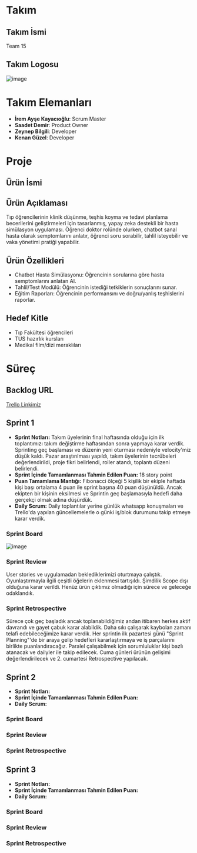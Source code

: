 # Takım
## Takım İsmi
Team 15

## Takım Logosu

![image](https://github.com/user-attachments/assets/101065e6-1023-4862-9f88-d8f11a6d2585)

# Takım Elemanları
- **İrem Ayşe Kayacıoğlu**: Scrum Master
- **Saadet Demir**: Product Owner
- **Zeynep Bilgili**: Developer
- **Kenan Güzel**: Developer

# Proje
## Ürün İsmi
## Ürün Açıklaması
Tıp öğrencilerinin klinik düşünme, teşhis koyma ve tedavi planlama becerilerini geliştirmeleri için tasarlanmış, yapay zeka destekli bir hasta simülasyon uygulaması. Öğrenci doktor rolünde olurken, chatbot sanal hasta olarak semptomlarını anlatır, öğrenci soru sorabilir, tahlil isteyebilir ve vaka yönetimi pratiği yapabilir.
## Ürün Özellikleri
- Chatbot Hasta Simülasyonu: Öğrencinin sorularına göre hasta semptomlarını anlatan AI.
- Tahlil/Test Modülü: Öğrencinin istediği tetkiklerin sonuçlarını sunar.
- Eğitim Raporları: Öğrencinin performansını ve doğru/yanlış teşhislerini raporlar.
## Hedef Kitle

- Tıp Fakültesi öğrencileri
- TUS hazırlık kursları
- Medikal film/dizi meraklıları

# Süreç
## Backlog URL
[Trello Linkimiz](https://trello.com/b/9t5014dP/team-15)
## Sprint 1
- **Sprint Notları:** Takım üyelerinin final haftasında olduğu için ilk toplantımızı takım değiştirme haftasından sonra yapmaya karar verdik. Sprinting geç başlaması ve düzenin yeni oturması nedeniyle velocity'miz düşük kaldı. Pazar araştırılması yapıldı, takım üyelerinin tecrübeleri değerlendirildi, proje fikri belirlendi, roller atandı, toplantı düzeni belirlendi.
- **Sprint İçinde Tamamlanması Tahmin Edilen Puan:** 18 story point
- **Puan Tamamlama Mantığı:** Fibonacci ölçeği 5 kişilik bir ekiple haftada kişi başı ortalama 4 puan ile sprint başına 40 puan düşünüldü. Ancak ekipten bir kişinin eksilmesi ve Sprintin geç başlamasıyla hedefi daha gerçekçi olmak adına düşürdük.
- **Daily Scrum:** Daily toplantılar yerine günlük whatsapp konuşmaları ve Trello'da yapılan güncellemelerle o günki iş/blok durumunu takip etmeye karar verdik. 

### Sprint Board
![image](https://github.com/user-attachments/assets/7daeae32-a1ba-46ac-a1cd-3ab0a81625f0)

### Sprint Review
User stories ve uygulamadan beklediklerimizi oturtmaya çalıştık. Oyunlaştırmayla ilgili çeşitli öğelerin eklenmesi tartışıldı. Şimdilik Scope dışı olduğuna karar verildi. Henüz ürün çıktımız olmadığı için sürece ve geleceğe odaklandık. 
### Sprint Retrospective
Sürece çok geç başladık ancak toplanabildiğimiz andan itibaren herkes aktif davrandı ve gayet çabuk karar alabildik. Daha sıkı çalışarak kaybolan zamanı telafi edebileceğimize karar verdik.
Her sprintin ilk pazartesi günü "Sprint Planning"'de bir araya gelip hedefleri kararlaştırmaya ve iş parçalarını birlikte puanlandıracağız. Paralel çalışabilmek için sorumluluklar kişi bazlı atanacak ve dailyler ile takip edilecek. Cuma günleri ürünün gelişimi değerlendirilecek ve 2. cumartesi Retrospective yapılacak.
## Sprint 2
- **Sprint Notları:**
- **Sprint İçinde Tamamlanması Tahmin Edilen Puan:**
- **Daily Scrum:**

### Sprint Board
### Sprint Review
### Sprint Retrospective
## Sprint 3
- **Sprint Notları:**
- **Sprint İçinde Tamamlanması Tahmin Edilen Puan:**
- **Daily Scrum:**

### Sprint Board
### Sprint Review
### Sprint Retrospective
